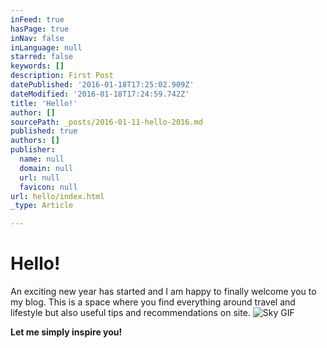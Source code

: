 ```yaml
---
inFeed: true
hasPage: true
inNav: false
inLanguage: null
starred: false
keywords: []
description: First Post
datePublished: '2016-01-18T17:25:02.909Z'
dateModified: '2016-01-18T17:24:59.742Z'
title: 'Hello!'
author: []
sourcePath: _posts/2016-01-11-hello-2016.md
published: true
authors: []
publisher:
  name: null
  domain: null
  url: null
  favicon: null
url: hello/index.html
_type: Article

---
```

# Hello!

An exciting new year has started and I am happy to finally welcome you to my blog. This is a space where you find everything around travel and lifestyle but also useful tips and recommendations on site. ![Sky GIF](https://s3-us-west-2.amazonaws.com/the-grid-img/p/5c8586b53eab4a0b45ea54b9543756b566a00afb.gif)

**Let me simply inspire you!**